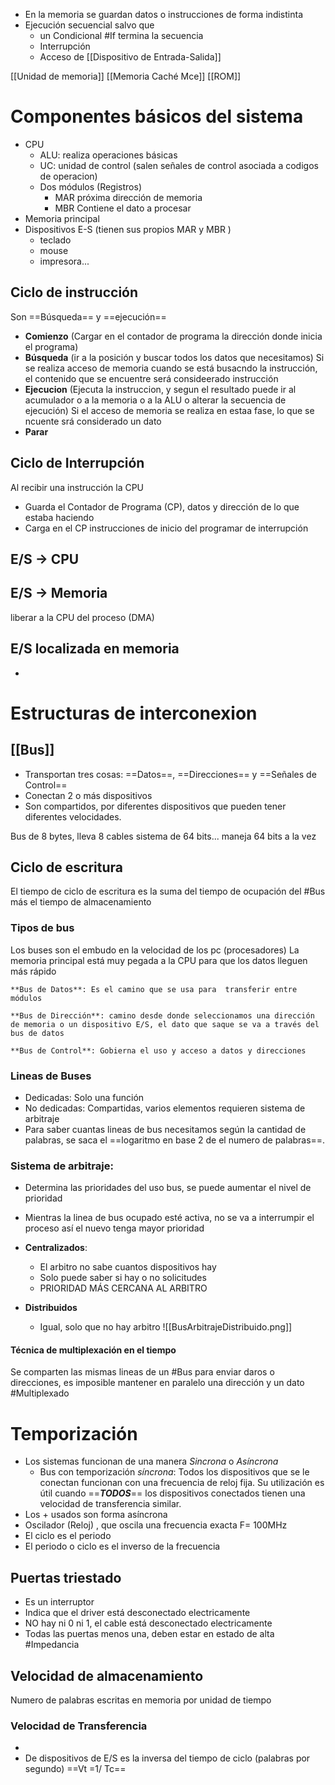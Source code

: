 - En la memoria se guardan datos o instrucciones de forma indistinta
- Ejecución secuencial salvo que
	-  un Condicional  #If  termina la secuencia
	- Interrupción
	- Acceso de [[Dispositivo de  Entrada-Salida]]

[[Unidad de memoria]] [[Memoria Caché Mce]] [[ROM]]
# Componentes básicos del sistema

- CPU
	- ALU: realiza operaciones básicas
	- UC: unidad de control (salen señales de control asociada a codigos de operacion)
	- Dos módulos (Registros)
		- MAR próxima dirección de memoria
		- MBR Contiene el dato a procesar
- Memoria principal
- Dispositivos E-S (tienen sus propios MAR y MBR )
	- teclado
	- mouse
	- impresora...


## Ciclo de instrucción 

Son ==Búsqueda== y ==ejecución==

- **Comienzo** (Cargar en el contador de programa la dirección donde inicia el programa)
- **Búsqueda** (ir a la posición y buscar todos los datos que necesitamos) Si se realiza acceso de memoria cuando se está busacndo la instrucción, el contenido que se encuentre será consideerado instrucción
- **Ejecucion** (Ejecuta la instruccion, y segun el resultado puede ir al acumulador o a la memoria o a la ALU o alterar la secuencia de ejecución) Si el acceso de memoria se realiza en estaa fase, lo que se ncuente srá considerado un dato
- **Parar**

## Ciclo de Interrupción

Al recibir una instrucción la CPU
- Guarda el Contador de Programa  (CP), datos y dirección de lo que estaba haciendo
- Carga en el CP instrucciones de inicio del programar de interrupción



## E/S -> CPU


## E/S -> Memoria
liberar a la CPU del proceso (DMA)

## E/S localizada en memoria
- 

# Estructuras de interconexion

## [[Bus]]
- Transportan tres cosas: ==Datos==, ==Direcciones== y ==Señales de Control==
-  Conectan 2 o más dispositivos
- Son compartidos, por diferentes dispositivos que pueden tener diferentes velocidades.

Bus de 8 bytes, lleva 8 cables
sistema de 64 bits... maneja 64 bits a la vez

## Ciclo de escritura
El tiempo de ciclo de escritura es la suma del tiempo de ocupación del #Bus más el tiempo de almacenamiento 


### Tipos de bus
Los buses son el embudo en la velocidad de los  pc (procesadores)
La memoria principal está muy pegada a la CPU para que los datos lleguen más rápido

	**Bus de Datos**: Es el camino que se usa para  transferir entre módulos

	**Bus de Dirección**: camino desde donde seleccionamos una dirección de memoria o un dispositivo E/S, el dato que saque se va a través del bus de datos

	**Bus de Control**: Gobierna el uso y acceso a datos y direcciones 

### Lineas de Buses
- Dedicadas: Solo una función
- No dedicadas: Compartidas, varios elementos requieren sistema de arbitraje
- Para saber cuantas lineas de bus necesitamos según la cantidad de palabras, se saca el ==logaritmo en  base 2 de el numero de palabras==.


### Sistema de arbitraje: 
- Determina las prioridades del uso bus, se puede aumentar el nivel de prioridad
- Mientras la linea de bus ocupado esté activa, no se va a interrumpir el proceso así el nuevo tenga mayor prioridad

- **Centralizados**: 
	- El arbitro no sabe cuantos dispositivos hay
	- Solo puede saber si hay o no solicitudes
	- PRIORIDAD MÁS CERCANA AL ARBITRO
- **Distribuidos**
	- Igual, solo que no hay arbitro
	![[BusArbitrajeDistribuido.png]]

#### Técnica de multiplexación en el tiempo
Se comparten las mismas lineas de un #Bus para enviar daros o direcciones, es imposible mantener en paralelo una dirección y un dato #Multiplexado


# Temporización

- Los sistemas funcionan de una manera _Sincrona_ o _Asíncrona_
	- Bus con temporización _síncrona_:  Todos los dispositivos que se le conectan funcionan con una frecuencia de reloj fija. Su utilización es útil cuando ==***TODOS***== los dispositivos conectados tienen una velocidad de transferencia similar.
- Los + usados son forma asíncrona
- Oscilador (Reloj) , que oscila una frecuencia exacta F= 100MHz
- El ciclo es el periodo
- El periodo o ciclo es el inverso de la frecuencia 



## Puertas triestado

- Es un interruptor
- Indica que el driver está desconectado electricamente
-  NO hay ni 0 ni 1, el cable está desconectado electricamente
- Todas las puertas menos una, deben estar en estado de alta #Impedancia

## Velocidad de almacenamiento

Numero de palabras escritas en memoria por unidad de tiempo

### Velocidad de Transferencia
- 
- De dispositivos de E/S es la inversa del tiempo de ciclo (palabras por segundo)
	==Vt =1/ Tc==



